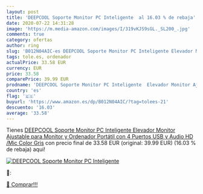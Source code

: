 ```yaml
---
layout: post
title: 'DEEPCOOL Soporte Monitor PC Inteligente  al 16.03 % de rebaja'
date: 2020-07-22 14:31:28
image: 'https://m.media-amazon.com/images/I/319vKJS9sGL._SL200_.jpg'
comments: true
category: ofertas
author: ring
slug: 'B012N04AIC-es DEEPCOOL Soporte Monitor PC Inteligente Elevador Monitor...'
tags: tole.es, ordenador
actualPrice: 33.58 EUR
currency: EUR
price: 33.58
comparePrice: 39.99 EUR
prodname: 'DEEPCOOL Soporte Monitor PC Inteligente  Elevador Monitor Ajustable para Monitor y Ordenador Portátil con 4 Puertos USB y Audio HD /Mic  Color Gris'
country: 'es'
flag: '🇪🇸'
buyurl: 'https://www.amazon.es/dp/B012N04AIC/?tag=tolees-21'
descuento: '16.03'
average: '33.58'
---
```


Tienes [DEEPCOOL Soporte Monitor PC Inteligente  Elevador Monitor Ajustable para Monitor y Ordenador Portátil con 4 Puertos USB y Audio HD /Mic  Color Gris](https://www.amazon.es/dp/B012N04AIC/?tag=tolees-21) con precio final de  33.58 EUR (original: 39.99 EUR) (16.03 %  de rebaja) aqui!

[![DEEPCOOL Soporte Monitor PC Inteligente ](https://m.media-amazon.com/images/I/319vKJS9sGL._SL200_.jpg)](https://www.amazon.es/dp/B012N04AIC/?tag=tolees-21)

🔎:


[🛒 Comprar!!!](https://www.amazon.es/dp/B012N04AIC/?tag=tolees-21)
